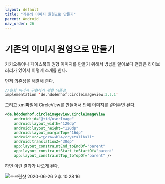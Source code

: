 ```yaml
---
layout: default
title: "기존의 이미지 원형으로 만들기"
parent: Android
nav_order: 26
---
```


# 기존의 이미지 원형으로 만들기

카카오톡이나 페이스북의 원형 이미지를 만들기 위해서 방법을 알아보다 괜찮은 라이브러리가 있어서 이렇게 소개를 한다.

먼저 의존성을 해결해 준다.

```kotlin
//원형 이미지 구현하기 위한 의존성
implementation 'de.hdodenhof:circleimageview:3.0.1'
```

그리고 xml파일에 CircleView를 만들어서 안에 이미지를 넣어주면 된다.

```xml
<de.hdodenhof.circleimageview.CircleImageView
    android:id="@+id/userImage"
    android:layout_width="120dp"
    android:layout_height="120dp"
    android:layout_marginTop="16dp"
    android:src="@drawable/crystallball"
    android:translationZ="30dp"
    app:layout_constraintEnd_toEndOf="parent"
    app:layout_constraintStart_toStartOf="parent"
    app:layout_constraintTop_toTopOf="parent" />
```

하면 이런 결과가 나오게 된다.

![스크린샷 2020-06-26 오후 10 28 16](https://user-images.githubusercontent.com/16849874/85862190-64dbf600-b7fc-11ea-98a6-0bf4f3b43b49.png)

